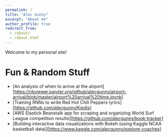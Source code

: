 ```yaml
---
permalink: /
title: "Alec Gunny"
excerpt: "About me"
author_profile: true
redirect_from: 
  - /about/
  - /about.html
---
```

Welcome to my personal site!

Fun & Random Stuff
=====
- [An analysis of when to arrive at the airport][https://nbviewer.jupyter.org/github/alecgunny/airport-arrival/blob/master/airport%20arrival%20time.ipynb]
- [Training RNNs to write Red Hot Chili Peppers lyrics][https://github.com/alecgunny/Kiedis]
- [AWS Elastick Beanstalk app for scraping and organizing World Surf League competition results][https://github.com/alecgunny/kook-tracker]
- [Building interactive data visualizations with Bokeh (using Kaggle NCAA basketball data)][https://www.kaggle.com/alecgunny/explore-coaches]

